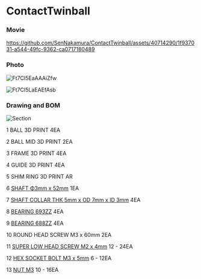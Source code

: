 # ContactTwinball


### Movie

https://github.com/SenNakamura/ContactTwinball/assets/40714290/1f937031-a544-49fc-9362-ca0717180489

### Photo

![Ft7CI5EaAAAiZfw](https://github.com/SenNakamura/ContactTwinball/assets/40714290/203e347e-ae61-4cbc-93da-d873fd8f86b5)

![Ft7CI5LaEAEfAsb](https://github.com/SenNakamura/ContactTwinball/assets/40714290/2daf8f16-e562-41ce-b35d-117c43a6cd37)

### Drawing and BOM

![Section](https://github.com/SenNakamura/ContactTwinball/assets/40714290/24c17878-fefb-4df0-bd02-1fd194c40291)

1	BALL	3D PRINT	4EA

2	BALL MID	3D PRINT	2EA

3	FRAME	3D PRINT	4EA

4	GUIDE	3D PRINT	4EA

5	SHIM RING	3D PRINT	AR

6	[SHAFT	Φ3mm x 52mm](https://www.monotaro.com/p/1138/9577/)	1EA

7	[SHAFT COLLAR	THK 5mm x OD 7mm x ID 3mm](https://www.monotaro.com/p/1029/5013/)	4EA

8	[BEARING	693ZZ](https://www.monotaro.com/p/1169/8417/)	4EA

9	[BEARING	688ZZ](https://www.monotaro.com/p/3460/9696/)	4EA

10	ROUND HEAD SCREW	M3 x 60mm	2EA

11	[SUPER LOW HEAD SCREW	M2 x 4mm]()	12 - 24EA

12	[HEX SOCKET BOLT	M3 x 5mm]()	6 - 12EA

13	[NUT	M3]()	10 - 16EA

